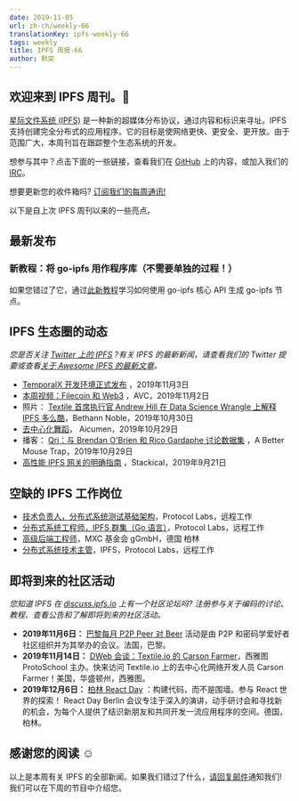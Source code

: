 ```yaml
---
date: 2019-11-05
url: zh-ch/weekly-66
translationKey: ipfs-weekly-66
tags: weekly
title: IPFS 周报-66
author: 默奕
---
```


## 欢迎来到 IPFS 周刊。👋

[星际文件系统 (IPFS)](https://ipfs.io/) 是一种新的超媒体分布协议，通过内容和标识来寻址。IPFS 支持创建完全分布式的应用程序。它的目标是使网络更快、更安全、更开放。由于范围广大，本周刊旨在跟踪整个生态系统的开发。

想参与其中？点击下面的一些链接，查看我们在 [GitHub](https://github.com/ipfs) 上的内容，或加入我们的 [IRC](https://riot.im/app/#/room/#ipfs:matrix.org)。
 
想要更新您的收件箱吗? [订阅我们的每周通讯!](http://eepurl.com/gL2Pi5)

以下是自上次 IPFS 周刊以来的一些亮点。


## 最新发布

### 新教程：将 go-ipfs 用作程序库（不需要单独的过程！） 

如果您错过了它，通过[此新教程](https://github.com/ipfs/go-ipfs/tree/master/docs/examples/go-ipfs-as-a-library)学习如何使用 go-ipfs 核心 API 生成 go-ipfs 节点。 

##  IPFS 生态圈的动态
*您是否关注 [Twitter 上的 IPFS](https://twitter.com/IPFSbot) ?有关 IPFS 的最新新闻，请查看我们的 Twitter 提要或查看[关于 Awesome IPFS 的最新文章](https://awesome.ipfs.io/articles/)。*

*    [TemporalX 开发环境正式发布](https://www.reddit.com/r/ipfs/comments/dqu45y/temporalx_development_environment_is_live/) ，2019年11月3日
*    [本周视频：Filecoin 和 Web3](https://avc.com/2019/11/video-of-the-week-filecoin-and-web3/) ，AVC，2019年11月2日
*   照片： [Textile 首席执行官 Andrew Hill 在 Data Science Wrangle 上解释 IPFS 多么酷](https://twitter.com/bethann_nyc/status/1189725609414385664?s=20)，Bethann Noble，2019年10月30日
*    [去中心化舞蹈](https://medium.com/the-decentralization-dance-enable-not-control/the-decentralization-dance-a8a670bf852b)， Aicumen，2019年10月29日
*    播客： [Qri：与 Brendan O'Brien 和 Rico Gardaphe 讨论数据集](https://bettermousetrap.nyc/podcast/qri-talking-data-sets-with-brendan-obrien-rico-gardaphe/) ，A Better Mouse Trap，2019年10月29日
*    [高性能 IPFS 网关的明确指南](https://blog.stacktical.com/ipfs/gateway/dapp/2019/09/21/ipfs-server-google-cloud-platform.html) ，Stackical，2019年9月21日

## 空缺的 IPFS 工作岗位

+ [技术负责人，分布式系统测试基础架构](https://jobs.lever.co/protocol/1ef5b878-573d-44fc-9fe6-c3745597c1fd)，Protocol Labs，远程工作
+ [分布式系统工程师，IPFS 群集（Go 语言）](https://jobs.lever.co/protocol/29207ca7-76a4-470f-b94a-e24244f9adc1)，Protocol Labs，远程工作
+ [高级后端工程师](https://www.golangprojects.com/golang-go-job-dcr-Senior-Backend-Engineer-Berlin-MXC-Foundation-gGmbH.html)，MXC 基金会 gGmbH，德国 柏林
+ [分布式系统技术主管](https://jobs.lever.co/protocol/9283f9b0-de64-4e1f-a221-5d02b0202198)，IPFS，Protocol Labs，远程工作

## 即将到来的社区活动
*您知道 IPFS 在 [discuss.ipfs.io](https://discuss.ipfs.io/) 上有一个社区论坛吗? 注册参与关于编码的讨论、教程、查看公告和了解即将到来的社区活动。*

+ **2019年11月6日：** [巴黎每月 P2P Peer 对 Beer](https://p2p.paris/en/event/monthly-2/) 活动是由 P2P 和密码学爱好者社区组织并为其举办的会议。法国，巴黎。
+ **2019年11月14日：** [DWeb 会谈：Textile.io 的 Carson Farmer](https://www.meetup.com/ProtoSchool-Seattle-Learn-to-Make-the-Decentralized-Web/events/263590720/)，西雅图 ProtoSchool 主办。快来访问 Textile.io 上的去中心化网络开发人员 Carson Farmer！美国，华盛顿州，西雅图。
+ **2019年12月6日：** [柏林 React Day](https://reactday.berlin/) ：构建代码，而不是围墙。参与 React 世界的探索！ React Day Berlin 会议专注于深入的演讲，动手研讨会和寻找新的机会，为每个人提供了结识新朋友和共同开发一流应用程序的空间。德国，柏林。 

## 感谢您的阅读 ☺️

以上是本周有关 IPFS 的全部新闻。如果我们错过了什么，[请回复邮件](mailto:newsletter@ipfs.io)通知我们! 我们可以在下周的节目中介绍您。
